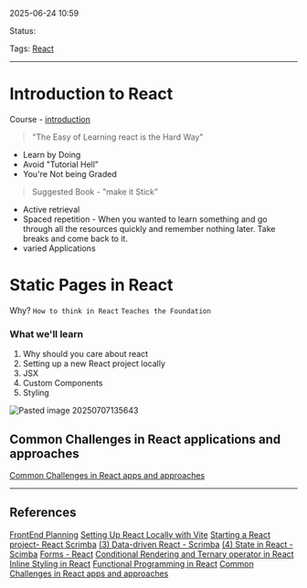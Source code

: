 
2025-06-24 10:59

Status:

Tags: [React](3%20-%20Tags/React.md)

---
# Introduction to React
Course - [introduction](https://scrimba.com/learn-react-c0e/~044d)
> "The Easy of Learning react is the Hard Way"

- Learn by Doing
- Avoid "Tutorial Hell"
- You're Not being Graded

> Suggested Book - "make it Stick"
- Active retrieval
- Spaced repetition - When you wanted to learn something and go through all the resources quickly and remember nothing later. Take breaks and come back to it. 
- varied Applications

# Static Pages in React
Why?
`How to think in React`
`Teaches the Foundation`

### What we'll learn
1. Why should you care about react
2. Setting up a new React project locally
3. JSX
4. Custom Components
5. Styling

![Pasted image 20250707135643](2%20-%20Source%20Material/Media%20and%20other%20files/Pasted%20image%2020250707135643.png)

## Common Challenges in React applications and approaches
[Common Challenges in React apps and approaches](6%20-%20Main%20notes/Frontend/React/Common%20Challenges%20in%20React%20apps%20and%20approaches.md)

---
## References

[FrontEnd Planning](6%20-%20Main%20notes/Frontend/FrontEnd%20Planning.md)
[Setting Up React Locally with Vite](2%20-%20Source%20Material/FrontEnd%20Material/React/Setting%20Up%20React%20Locally%20with%20Vite.md)
[Starting a React project- React Scrimba](2%20-%20Source%20Material/FrontEnd%20Material/React/Starting%20a%20React%20project-%20React%20Scrimba.md)
[(3) Data-driven React - Scrimba](6%20-%20Main%20notes/Frontend/React/(3)%20Data-driven%20React%20-%20Scrimba.md)
[(4) State in React - Scimba](6%20-%20Main%20notes/Frontend/React/(4)%20State%20in%20React%20-%20Scimba.md)
[Forms - React](6%20-%20Main%20notes/Frontend/React/Forms%20-%20React.md)
[Conditional Rendering and Ternary operator in React](6%20-%20Main%20notes/Frontend/React/Conditional%20Rendering%20and%20Ternary%20operator%20in%20React.md)
[Inline Styling in React](6%20-%20Main%20notes/Frontend/React/Inline%20Styling%20in%20React.md)
[Functional Programming in React](6%20-%20Main%20notes/Frontend/React/Functional%20Programming%20in%20React.md)
[Common Challenges in React apps and approaches](6%20-%20Main%20notes/Frontend/React/Common%20Challenges%20in%20React%20apps%20and%20approaches.md)